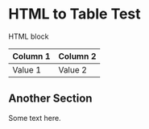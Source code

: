# HTML to Table Test

<div>HTML block</div>

| Column 1 | Column 2 |
|----------|----------|
| Value 1  | Value 2  |

## Another Section
Some text here.
